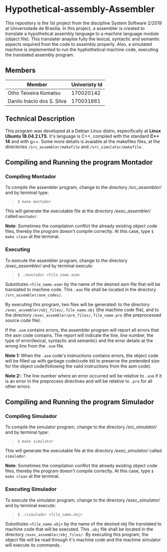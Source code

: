 # Hypothetical-assembly-Assembler

This repository is the 1st project from the discipline System Software 2/2019 at Universidade de Brasilia. In this project, a assembler is created to translate a hypothetical assembly language to a machine language module (object file). This translater anaylse fully the lexical, syntactic and semantic aspects required from the code to assembly properly. Also, a simulated machine is implemented to run the hyphothetical machine code, executing the translated assembly program.

## Members

Member                     | Univeristy Id
---------------------------|------------------
Otho Teixeira Komatsu      | 170020142
Danilo Inácio dos S. Silva | 170031861

## Technical Description

This program was developed at a Debian Linux distro, especifically at **Linux Ubuntu 18.04.2 LTS**. It's language is C++, compiled with the standard **C++ 14** and with g++. Some more details is avaiable at the makefiles
files, at the directories ```/src_assembler/makefile``` and ```/src_simulator/makefile```.

## Compiling and Running the program Montador

### Compiling Montador

To compile the assembler program, change to the directory */src_assembler/* and by terminal type:

> ```$ make montador```

This will generate the executable file at the directory */exec_assembler/* called ```montador```.

**Note**: Sometimes the compilation conflict the already existing object code files,
 thereby the program doesn't compile correctly. At this case, type ```$ make clean```
 at the terminal.

### Executing

To execute the assembler program, change to the directory */exec_assembler/* and by terminal execute:

> ```$ ./montador <file_name.asm>```

Substitutes ```<file_name.asm>``` by the name of the desired asm file that will be translated to machine code. This ```.asm``` file shall be located in the directory ```/src_assembler/asm_codes/```.

By executing this program, two files will be generated: to the directory ```/exec_assembler/obj_files/```, ```file_name.obj``` (the machine code file), and to the directory ```/exec_assembler/pre_files/```, ```file_name.pre``` (the preprocessed source code file).

If the ```.asm``` contains errors, the assembler program will report all errors that the asm code contains.
The report will indicate the line, line number, the type of error(lexical, syntactic and semantic) and the error details at the wrong line from the ```.asm``` file.

**Note 1:** When the ```.asm``` code's instructions contains errors, the object code will be filled up with garbage code(code ```99```) to preserve the pretended size for the object code(following the valid instructions from the asm code).

**Note 2:**: The line number where an error occurred will be relative to ```.asm``` if it is 
an error in the preprocess directives and will be relative to ```.pre``` for all other errors.

## Compiling and Running the program Simulador

### Compiling Simulador

To compile the simulator program, change to the directory */src_simulator/* and by terminal type:

> ```$ make simulator```

This will generate the executable file at the directory */exec_simulator/*  called ```simulador```.

**Note**: Sometimes the compilation conflict the already existing object code files,
 thereby the program doesn't compile correctly. At this case, type ```$ make clean```
 at the terminal.

### Executing Simulador

To execute the simulator program, change to the directory */exec_simulator/* and by terminal execute:

> ```$ ./simulador <file_name.obj>```

Substitutes ```<file_name.obj>``` by the name of the desired obj file translated to machine code that will be executed. This ```.obj``` file shall be located in the directory ```/exec_assembler/obj_files/```.
By executing this program, the object file will be read through it's machine code and the machine simulator will execute its commands.
